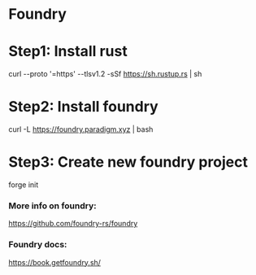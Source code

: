 # Foundry

# Step1: Install rust 
curl --proto '=https' --tlsv1.2 -sSf https://sh.rustup.rs | sh

# Step2: Install foundry
curl -L https://foundry.paradigm.xyz | bash

# Step3: Create new foundry project
forge init

### More info on foundry: 
https://github.com/foundry-rs/foundry

### Foundry docs:
https://book.getfoundry.sh/
